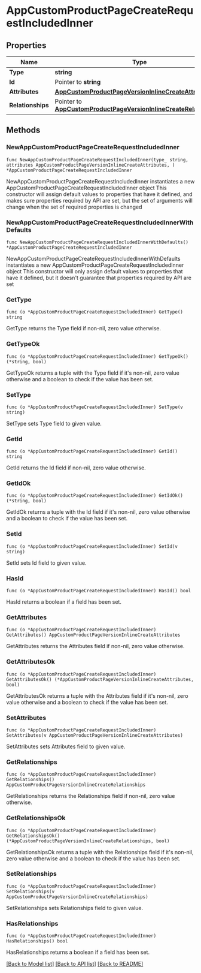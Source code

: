 # AppCustomProductPageCreateRequestIncludedInner

## Properties

Name | Type | Description | Notes
------------ | ------------- | ------------- | -------------
**Type** | **string** |  | 
**Id** | Pointer to **string** |  | [optional] 
**Attributes** | [**AppCustomProductPageVersionInlineCreateAttributes**](AppCustomProductPageVersionInlineCreateAttributes.md) |  | 
**Relationships** | Pointer to [**AppCustomProductPageVersionInlineCreateRelationships**](AppCustomProductPageVersionInlineCreateRelationships.md) |  | [optional] 

## Methods

### NewAppCustomProductPageCreateRequestIncludedInner

`func NewAppCustomProductPageCreateRequestIncludedInner(type_ string, attributes AppCustomProductPageVersionInlineCreateAttributes, ) *AppCustomProductPageCreateRequestIncludedInner`

NewAppCustomProductPageCreateRequestIncludedInner instantiates a new AppCustomProductPageCreateRequestIncludedInner object
This constructor will assign default values to properties that have it defined,
and makes sure properties required by API are set, but the set of arguments
will change when the set of required properties is changed

### NewAppCustomProductPageCreateRequestIncludedInnerWithDefaults

`func NewAppCustomProductPageCreateRequestIncludedInnerWithDefaults() *AppCustomProductPageCreateRequestIncludedInner`

NewAppCustomProductPageCreateRequestIncludedInnerWithDefaults instantiates a new AppCustomProductPageCreateRequestIncludedInner object
This constructor will only assign default values to properties that have it defined,
but it doesn't guarantee that properties required by API are set

### GetType

`func (o *AppCustomProductPageCreateRequestIncludedInner) GetType() string`

GetType returns the Type field if non-nil, zero value otherwise.

### GetTypeOk

`func (o *AppCustomProductPageCreateRequestIncludedInner) GetTypeOk() (*string, bool)`

GetTypeOk returns a tuple with the Type field if it's non-nil, zero value otherwise
and a boolean to check if the value has been set.

### SetType

`func (o *AppCustomProductPageCreateRequestIncludedInner) SetType(v string)`

SetType sets Type field to given value.


### GetId

`func (o *AppCustomProductPageCreateRequestIncludedInner) GetId() string`

GetId returns the Id field if non-nil, zero value otherwise.

### GetIdOk

`func (o *AppCustomProductPageCreateRequestIncludedInner) GetIdOk() (*string, bool)`

GetIdOk returns a tuple with the Id field if it's non-nil, zero value otherwise
and a boolean to check if the value has been set.

### SetId

`func (o *AppCustomProductPageCreateRequestIncludedInner) SetId(v string)`

SetId sets Id field to given value.

### HasId

`func (o *AppCustomProductPageCreateRequestIncludedInner) HasId() bool`

HasId returns a boolean if a field has been set.

### GetAttributes

`func (o *AppCustomProductPageCreateRequestIncludedInner) GetAttributes() AppCustomProductPageVersionInlineCreateAttributes`

GetAttributes returns the Attributes field if non-nil, zero value otherwise.

### GetAttributesOk

`func (o *AppCustomProductPageCreateRequestIncludedInner) GetAttributesOk() (*AppCustomProductPageVersionInlineCreateAttributes, bool)`

GetAttributesOk returns a tuple with the Attributes field if it's non-nil, zero value otherwise
and a boolean to check if the value has been set.

### SetAttributes

`func (o *AppCustomProductPageCreateRequestIncludedInner) SetAttributes(v AppCustomProductPageVersionInlineCreateAttributes)`

SetAttributes sets Attributes field to given value.


### GetRelationships

`func (o *AppCustomProductPageCreateRequestIncludedInner) GetRelationships() AppCustomProductPageVersionInlineCreateRelationships`

GetRelationships returns the Relationships field if non-nil, zero value otherwise.

### GetRelationshipsOk

`func (o *AppCustomProductPageCreateRequestIncludedInner) GetRelationshipsOk() (*AppCustomProductPageVersionInlineCreateRelationships, bool)`

GetRelationshipsOk returns a tuple with the Relationships field if it's non-nil, zero value otherwise
and a boolean to check if the value has been set.

### SetRelationships

`func (o *AppCustomProductPageCreateRequestIncludedInner) SetRelationships(v AppCustomProductPageVersionInlineCreateRelationships)`

SetRelationships sets Relationships field to given value.

### HasRelationships

`func (o *AppCustomProductPageCreateRequestIncludedInner) HasRelationships() bool`

HasRelationships returns a boolean if a field has been set.


[[Back to Model list]](../README.md#documentation-for-models) [[Back to API list]](../README.md#documentation-for-api-endpoints) [[Back to README]](../README.md)


